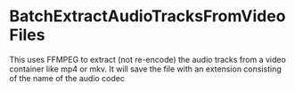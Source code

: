 # BatchExtractAudioTracksFromVideoFiles
This uses FFMPEG to extract (not re-encode) the audio tracks from a video container like mp4 or mkv.  It will save the file with an extension consisting of the name of the audio codec
